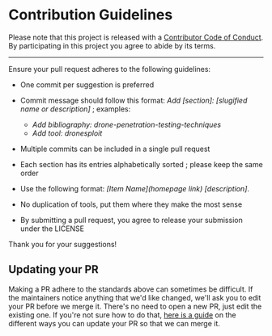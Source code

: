 # Contribution Guidelines

Please note that this project is released with a [Contributor Code of Conduct](CODE-OF-CONDUCT.md). By participating in this project you agree to abide by its terms.

---

Ensure your pull request adheres to the following guidelines:

- One commit per suggestion is preferred
- Commit message should follow this format: *Add [section]: [slugified name or description]* ; examples:
  
  - *Add bibliography: drone-penetration-testing-techniques*
  - *Add tool: dronesploit*

- Multiple commits can be included in a single pull request
- Each section has its entries alphabetically sorted ; please keep the same order
- Use the following format: *[Item Name](homepage link) <newline> [description]*.
- No duplication of tools, put them where they make the most sense
- By submitting a pull request, you agree to release your submission under the LICENSE

Thank you for your suggestions!


## Updating your PR

Making a PR adhere to the standards above can sometimes be difficult. If the maintainers notice anything that we'd like changed, we'll ask you to edit your PR before we merge it. There's no need to open a new PR, just edit the existing one. If you're not sure how to do that, [here is a guide](https://github.com/RichardLitt/knowledge/blob/master/github/amending-a-commit-guide.md) on the different ways you can update your PR so that we can merge it.

